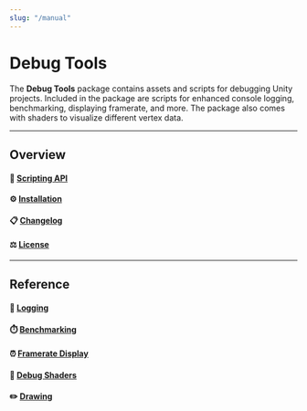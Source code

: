 ```yaml
---
slug: "/manual"
---
```


# Debug Tools

The **Debug Tools** package contains assets and scripts for debugging Unity projects. Included in the package are scripts for enhanced console logging, benchmarking, displaying framerate, and more. The package also comes with shaders to visualize different vertex data.

<hr/>

## Overview

#### 🧰 [Scripting API](/api/Zigurous.Debug)

#### ⚙️ [Installation](/manual/installation)

#### 📋 [Changelog](/changelog)

#### ⚖️ [License](/license)

<hr/>

## Reference

#### 📝 [Logging](/manual/logging)

#### ⏱️ [Benchmarking](/manual/benchmarking)

#### ⏰ [Framerate Display](/manual/framerate)

#### 🎨 [Debug Shaders](/manual/shaders)

#### ✏️ [Drawing](/manual/benchmarking)

